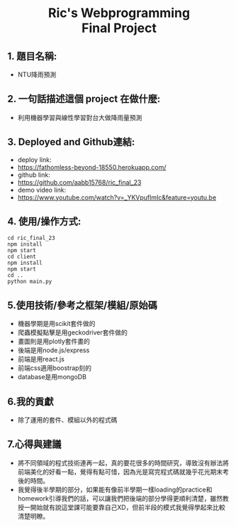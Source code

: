 <h1 style="text-align:center">Ric's Webprogramming<br>Final Project</h1>

## 1. 題目名稱:
* NTU降雨預測

## 2. 一句話描述這個 project 在做什麼:
* 利用機器學習與線性學習對台大做降雨量預測

## 3. Deployed and Github連結:
* deploy link:
* https://fathomless-beyond-18550.herokuapp.com/
* github link:
* https://github.com/aabb15768/ric_final_23
* demo video link:
* https://www.youtube.com/watch?v=_YKVpuflmIc&feature=youtu.be

## 4. 使用/操作方式:
```
cd ric_final_23
npm install
npm start
cd client
npm install
npm start
cd ..
python main.py
```

## 5.使用技術/參考之框架/模組/原始碼
* 機器學期是用scikit套件做的
* 爬蟲模擬點擊是用geckodriver套件做的
* 畫圖則是用plotly套件畫的
* 後端是用node.js/express
* 前端是用react.js
* 前端css適用boostrap刻的
* database是用mongoDB
## 6.我的貢獻
* 除了運用的套件、模組以外的程式碼

## 7.心得與建議
* 將不同領域的程式技術連再一起，真的要花很多的時間研究，導致沒有辦法將前端美化的好看一點，覺得有點可惜，因為光是寫完程式碼就幾乎花光期末考後的時間。
* 我覺得後半學期的部分，如果能有像前半學期一樣loading的practice和homework引導我們的話，可以讓我們把後端的部分學得更順利清楚，雖然教授一開始就有說這堂課可能要靠自己XD，但前半段的模式我覺得學起來比較清楚明瞭。


